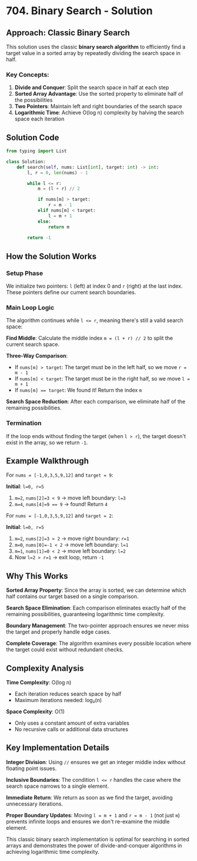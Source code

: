 # 704. Binary Search - Solution

## Approach: Classic Binary Search

This solution uses the classic **binary search algorithm** to efficiently find a target value in a sorted array by repeatedly dividing the search space in half.

### Key Concepts:
1. **Divide and Conquer**: Split the search space in half at each step
2. **Sorted Array Advantage**: Use the sorted property to eliminate half of the possibilities
3. **Two Pointers**: Maintain left and right boundaries of the search space
4. **Logarithmic Time**: Achieve O(log n) complexity by halving the search space each iteration

## Solution Code

```python
from typing import List

class Solution:
    def search(self, nums: List[int], target: int) -> int:
        l, r = 0, len(nums) - 1

        while l <= r:
            m = (l + r) // 2

            if nums[m] > target:
                r = m - 1
            elif nums[m] < target:
                l = m + 1
            else: 
                return m
        
        return -1
```

## How the Solution Works

### Setup Phase
We initialize two pointers: `l` (left) at index 0 and `r` (right) at the last index. These pointers define our current search boundaries.

### Main Loop Logic
The algorithm continues while `l <= r`, meaning there's still a valid search space:

**Find Middle**: Calculate the middle index `m = (l + r) // 2` to split the current search space.

**Three-Way Comparison**:
- If `nums[m] > target`: The target must be in the left half, so we move `r = m - 1`
- If `nums[m] < target`: The target must be in the right half, so we move `l = m + 1`  
- If `nums[m] == target`: We found it! Return the index `m`

**Search Space Reduction**: After each comparison, we eliminate half of the remaining possibilities.

### Termination
If the loop ends without finding the target (when `l > r`), the target doesn't exist in the array, so we return `-1`.

## Example Walkthrough

For `nums = [-1,0,3,5,9,12]` and `target = 9`:

**Initial**: `l=0, r=5`
1. `m=2`, `nums[2]=3 < 9` → move left boundary: `l=3`
2. `m=4`, `nums[4]=9 == 9` → found! Return `4`

For `nums = [-1,0,3,5,9,12]` and `target = 2`:

**Initial**: `l=0, r=5`  
1. `m=2`, `nums[2]=3 > 2` → move right boundary: `r=1`
2. `m=0`, `nums[0]=-1 < 2` → move left boundary: `l=1`
3. `m=1`, `nums[1]=0 < 2` → move left boundary: `l=2`
4. Now `l=2 > r=1` → exit loop, return `-1`

## Why This Works

**Sorted Array Property**: Since the array is sorted, we can determine which half contains our target based on a single comparison.

**Search Space Elimination**: Each comparison eliminates exactly half of the remaining possibilities, guaranteeing logarithmic time complexity.

**Boundary Management**: The two-pointer approach ensures we never miss the target and properly handle edge cases.

**Complete Coverage**: The algorithm examines every possible location where the target could exist without redundant checks.

## Complexity Analysis

**Time Complexity**: O(log n)
- Each iteration reduces search space by half
- Maximum iterations needed: log₂(n)

**Space Complexity**: O(1)
- Only uses a constant amount of extra variables
- No recursive calls or additional data structures

## Key Implementation Details

**Integer Division**: Using `//` ensures we get an integer middle index without floating point issues.

**Inclusive Boundaries**: The condition `l <= r` handles the case where the search space narrows to a single element.

**Immediate Return**: We return as soon as we find the target, avoiding unnecessary iterations.

**Proper Boundary Updates**: Moving `l = m + 1` and `r = m - 1` (not just `m`) prevents infinite loops and ensures we don't re-examine the middle element.

This classic binary search implementation is optimal for searching in sorted arrays and demonstrates the power of divide-and-conquer algorithms in achieving logarithmic time complexity.